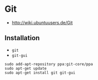 # Git

+   <http://wiki.ubuntuusers.de/Git>



## Installation

+   `git`
+   `git-gui`

<!---->

    sudo add-apt-repository ppa:git-core/ppa
    sudo apt-get update
    sudo apt-get install git git-gui
